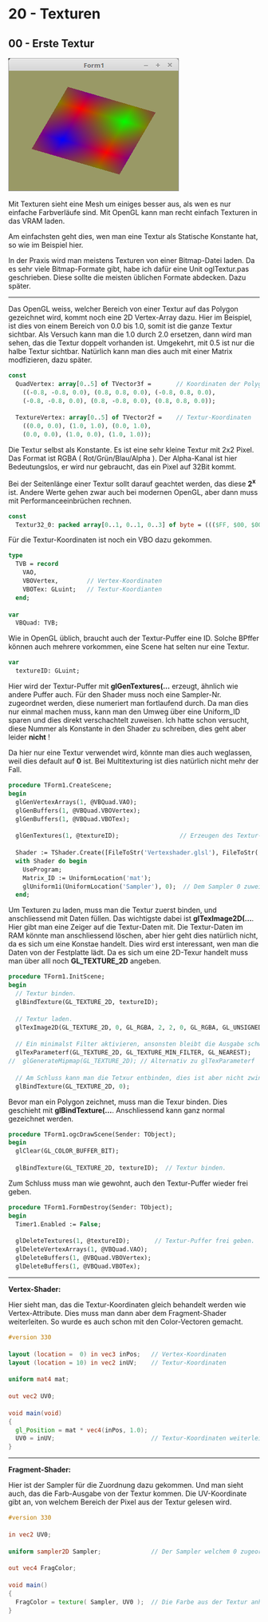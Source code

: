 # 20 - Texturen
## 00 - Erste Textur

![image.png](image.png)

Mit Texturen sieht eine Mesh um einiges besser aus, als wen es nur einfache Farbverläufe sind.
Mit OpenGL kann man recht einfach Texturen in das VRAM laden.

Am einfachsten geht dies, wen man eine Textur als Statische Konstante hat, so wie im Beispiel hier.

In der Praxis wird man meistens Texturen von einer Bitmap-Datei laden.
Da es sehr viele Bitmap-Formate gibt, habe ich dafür eine Unit oglTextur.pas geschrieben.
Diese sollte die meisten üblichen Formate abdecken. Dazu später.

---
Das OpenGL weiss, welcher Bereich von einer Textur auf das Polygon gezeichnet wird, kommt noch eine 2D Vertex-Array dazu.
Hier im Beispiel, ist dies von einem Bereich von 0.0 bis 1.0, somit ist die ganze Textur sichtbar.
Als Versuch kann man die 1.0 durch 2.0 ersetzen, dann wird man sehen, das die Textur doppelt vorhanden ist.
Umgekehrt, mit 0.5 ist nur die halbe Textur sichtbar.
Natürlich kann man dies auch mit einer Matrix modfizieren, dazu später.

```pascal
const
  QuadVertex: array[0..5] of TVector3f =       // Koordinaten der Polygone.
    ((-0.8, -0.8, 0.0), (0.8, 0.8, 0.0), (-0.8, 0.8, 0.0),
    (-0.8, -0.8, 0.0), (0.8, -0.8, 0.0), (0.8, 0.8, 0.0));

  TextureVertex: array[0..5] of TVector2f =    // Textur-Koordinaten
    ((0.0, 0.0), (1.0, 1.0), (0.0, 1.0),
    (0.0, 0.0), (1.0, 0.0), (1.0, 1.0));
```

Die Textur selbst als Konstante. Es ist eine sehr kleine Textur mit 2x2 Pixel.
Das Format ist RGBA ( Rot/Grün/Blau/Alpha ).
Der Alpha-Kanal ist hier Bedeutungslos, er wird nur gebraucht, das ein Pixel auf 32Bit kommt.

Bei der Seitenlänge einer Textur sollt darauf geachtet werden, das diese **2<sup>x</sup>** ist.
Andere Werte gehen zwar auch bei modernen OpenGL, aber dann muss mit Performanceeinbrüchen rechnen.

```pascal
const
  Textur32_0: packed array[0..1, 0..1, 0..3] of byte = ((($FF, $00, $00, $FF), ($00, $FF, $00, $FF)), (($00, $00, $FF, $FF), ($FF, $00, $00, $FF)));
```

Für die Textur-Koordinaten ist noch ein VBO dazu gekommen.

```pascal
type
  TVB = record
    VAO,
    VBOVertex,        // Vertex-Koordinaten
    VBOTex: GLuint;   // Textur-Koordianten
  end;

var
  VBQuad: TVB;
```

Wie in OpenGL üblich, braucht auch der Textur-Puffer eine ID.
Solche BPffer können auch mehrere vorkommen, eine Scene hat selten nur eine Textur.

```pascal
var
  textureID: GLuint;
```

Hier wird der Textur-Puffer mit **glGenTextures(...** erzeugt, ähnlich wie andere Puffer auch.
Für den Shader muss noch eine Sampler-Nr. zugeordnet werden, diese numeriert man fortlaufend durch.
Da man dies nur einmal machen muss, kann man den Umweg über eine Uniform_ID sparen und dies direkt verschachtelt zuweisen.
Ich hatte schon versucht, diese Nummer als Konstante in den Shader zu schreiben, dies geht aber leider **nicht** !

Da hier nur eine Textur verwendet wird, könnte man dies auch weglassen, weil dies default auf **0** ist.
Bei Multitexturing ist dies natürlich nicht mehr der Fall.

```pascal
procedure TForm1.CreateScene;
begin
  glGenVertexArrays(1, @VBQuad.VAO);
  glGenBuffers(1, @VBQuad.VBOVertex);
  glGenBuffers(1, @VBQuad.VBOTex);

  glGenTextures(1, @textureID);                 // Erzeugen des Textur-Puffer.

  Shader := TShader.Create([FileToStr('Vertexshader.glsl'), FileToStr('Fragmentshader.glsl')]);
  with Shader do begin
    UseProgram;
    Matrix_ID := UniformLocation('mat');
    glUniform1i(UniformLocation('Sampler'), 0);  // Dem Sampler 0 zuweisen.
  end;
```

Um Texturen zu laden, muss man die Textur zuerst binden, und anschliessend mit Daten füllen.
Das wichtigste dabei ist **glTexImage2D(...**. Hier gibt man eine Zeiger auf die Textur-Daten mit.
Die Textur-Daten im RAM könnte man anschliessend löschen, aber hier geht dies natürlich nicht, da es sich um eine Konstae handelt.
Dies wird erst interessant, wen man die Daten von der Festplatte lädt.
Da es sich um eine 2D-Texur handelt muss man über alll noch **GL_TEXTURE_2D** angeben.

```pascal
procedure TForm1.InitScene;
begin
  // Textur binden.
  glBindTexture(GL_TEXTURE_2D, textureID);

  // Textur laden.
  glTexImage2D(GL_TEXTURE_2D, 0, GL_RGBA, 2, 2, 0, GL_RGBA, GL_UNSIGNED_BYTE, @Textur32_0);

  // Ein minimalst Filter aktivieren, ansonsten bleibt die Ausgabe schwarz.
  glTexParameterf(GL_TEXTURE_2D, GL_TEXTURE_MIN_FILTER, GL_NEAREST);
//  glGenerateMipmap(GL_TEXTURE_2D); // Alternativ zu glTexParameterf 

  // Am Schluss kann man die Tetxur entbinden, dies ist aber nicht zwingend.
  glBindTexture(GL_TEXTURE_2D, 0);
```

Bevor man ein Polygon zeichnet, muss man die Texur binden. Dies geschieht mit **glBindTexture(...**.
Anschliessend kann ganz normal gezeichnet werden.

```pascal
procedure TForm1.ogcDrawScene(Sender: TObject);
begin
  glClear(GL_COLOR_BUFFER_BIT);

  glBindTexture(GL_TEXTURE_2D, textureID);  // Textur binden.
```

Zum Schluss muss man wie gewohnt, auch den Textur-Puffer wieder frei geben.

```pascal
procedure TForm1.FormDestroy(Sender: TObject);
begin
  Timer1.Enabled := False;

  glDeleteTextures(1, @textureID);       // Textur-Puffer frei geben.
  glDeleteVertexArrays(1, @VBQuad.VAO);
  glDeleteBuffers(1, @VBQuad.VBOVertex);
  glDeleteBuffers(1, @VBQuad.VBOTex);
```


---
**Vertex-Shader:**

Hier sieht man, das die Textur-Koordinaten gleich behandelt werden wie Vertex-Attribute.
Dies muss man dann aber dem Fragment-Shader weiterleiten. So wurde es auch schon mit den Color-Vectoren gemacht.

```glsl
#version 330

layout (location =  0) in vec3 inPos;   // Vertex-Koordinaten
layout (location = 10) in vec2 inUV;    // Textur-Koordinaten

uniform mat4 mat;

out vec2 UV0;

void main(void)
{
  gl_Position = mat * vec4(inPos, 1.0);
  UV0 = inUV;                           // Textur-Koordinaten weiterleiten.
}

```


---
**Fragment-Shader:**

Hier ist der Sampler für die Zuordnung dazu gekommen.
Und man sieht auch, das die Farb-Ausgabe von der Textur kommen.
Die UV-Koordinate gibt an, von welchem Bereich der Pixel aus der Textur gelesen wird.

```glsl
#version 330

in vec2 UV0;

uniform sampler2D Sampler;              // Der Sampler welchem 0 zugeordnet wird.

out vec4 FragColor;

void main()
{
  FragColor = texture( Sampler, UV0 );  // Die Farbe aus der Textur anhand der Koordinten auslesen.
}

```



